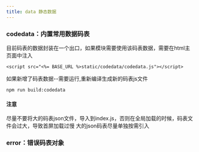 ```yaml
---
title: data 静态数据
---
```


### codedata：内置常用数据码表
目前码表的数据封装在一个出口，如果模块需要使用该码表数据，需要在html主页面中注入
```
<script src="<%= BASE_URL %>static/codedata/codedata.js"></script>
```
如果新增了码表数据--需要运行,重新编译生成新的码表js文件
```
npm run build:codedata
```

#### 注意
尽量不要将大的码表json文件，导入到index.js，否则在全局加载的时候，码表文件会过大，导致首屏加载过慢
大的json码表尽量单独按需引入


### error：错误码表对象